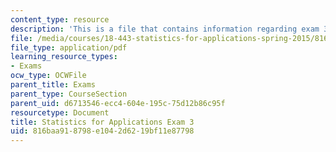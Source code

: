 ```yaml
---
content_type: resource
description: 'This is a file that contains information regarding exam 3. '
file: /media/courses/18-443-statistics-for-applications-spring-2015/816baa918798e1042d6219bf11e87798_MIT18_443S15_Exam3.pdf
file_type: application/pdf
learning_resource_types:
- Exams
ocw_type: OCWFile
parent_title: Exams
parent_type: CourseSection
parent_uid: d6713546-ecc4-604e-195c-75d12b86c95f
resourcetype: Document
title: Statistics for Applications Exam 3
uid: 816baa91-8798-e104-2d62-19bf11e87798
---
```

